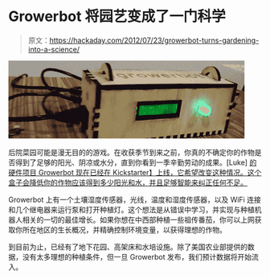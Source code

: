# Growerbot 将园艺变成了一门科学

> 原文：<https://hackaday.com/2012/07/23/growerbot-turns-gardening-into-a-science/>

![](img/c0841ffd312b71af45f01104ee82b1d1.png "Growerbot")

后院菜园可能是漫无目的的游戏。在收获季节到来之前，你真的不确定你的作物是否得到了足够的阳光、阴凉或水分，直到你看到一季辛勤劳动的成果。[Luke] [的硬件项目 Growerbot 现在已经在 Kickstarter】上线，它希望改变这种情况。这个盒子会降低你的作物应该得到多少阳光和水，并且足够智能来纠正任何不足。](http://www.kickstarter.com/projects/liseman/growerbot-your-social-gardening-assistant)

Growerbot 上有一个土壤湿度传感器，光线，温度和湿度传感器，以及 WiFi 连接和几个继电器来运行泵和打开种植灯。这个想法是从错误中学习，并实现与种植机器人相关的一切的最佳增长。如果你想在中西部种植一些祖传番茄，你可以上网获取你所在地区的生长概况，并精确控制环境变量，以获得理想的作物。

到目前为止，已经有了地下花园、高架床和水培设施。除了美国农业部提供的数据，没有太多理想的种植条件，但一旦 Growerbot 发布，我们预计数据将开始流入。